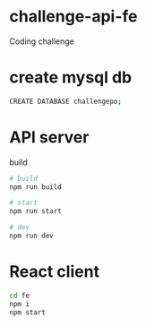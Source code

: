 # challenge-api-fe

Coding challenge

# create mysql db

```sh
CREATE DATABASE challengepo;
```

# API server

build

```sh
# build
npm run build

# start
npm run start

# dev
npm run dev
```

# React client

```sh
cd fe
npm i
npm start
```
